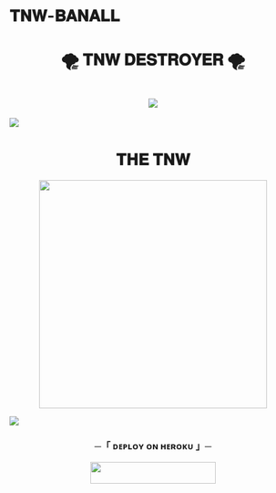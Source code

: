 # 𝐓𝐍𝐖-𝐁𝐀𝐍𝐀𝐋𝐋
<h1 align="center"
 
### 🌪 𝐓𝐍𝐖 𝐃𝐄𝐒𝐓𝐑𝐎𝐘𝐄𝐑 🌪
<h1 align="center"
  
<img src="https://user-images.githubusercontent.com/73097560/115834477-dbab4500-a447-11eb-908a-139a6edaec5c.gif">
<img src="https://readme-typing-svg.herokuapp.com?color=FF0085&width=620&lines=     🍁+☃️+𝗣𝗢𝗪𝗘𝗥𝗘𝗗+𝗕𝗬+𝐓𝐍𝐖+☃️+🍁"></b></h3>
<img src="https://user-images.githubusercontent.com/73097560/115834477-dbab4500-a447-11eb-908a-139a6edaec5c.gif">
<h1 align="center"><b>𝐓𝐇𝐄 𝐓𝐍𝐖</b></h1>
<p align="center"><a href="https://FuckTheSn1tches"><img src="[https://telegra.ph/file/2b166c1622252b04d36fc.jpg]([https://telegra.ph/file/b3b93c518f93437dfb258.jpg](https://telegra.ph/file/b3b93c518f93437dfb258.jpg))" width="400"></a></p>
<img src="https://user-images.githubusercontent.com/73097560/115834477-dbab4500-a447-11eb-908a-139a6edaec5c.gif">


<h3 align="center">
    ─「 ᴅᴇᴩʟᴏʏ ᴏɴ ʜᴇʀᴏᴋᴜ 」─
</h3>

<p align="center"><a href="https://dashboard.heroku.com/new?template=https://github.com/PROFESSOR777XX/PROFESSOR_BANALL"> <img src="https://img.shields.io/badge/Deploy%20On%20Heroku-green?style=for-the-badge&logo=heroku" width="220" height="38.45"/></a></p>







    
